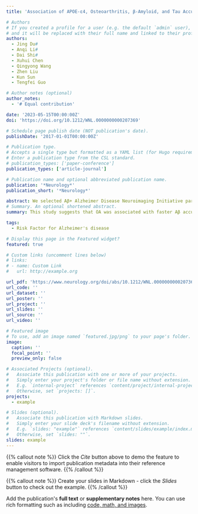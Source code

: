 ```yaml
---
title: 'Association of APOE-ε4, Osteoarthritis, β-Amyloid, and Tau Accumulation in Primary Motor and Somatosensory Regions in Alzheimer Disease'

# Authors
# If you created a profile for a user (e.g. the default `admin` user), write the username (folder name) here
# and it will be replaced with their full name and linked to their profile.
authors:
  - Jing Du#
  - Anqi Li#
  - Dai Shi#
  - Xuhui Chen
  - Qingyong Wang
  - Zhen Liu
  - Kun Sun
  - Tengfei Guo

# Author notes (optional)
author_notes:
  - '# Equal contribution'

date: '2023-05-15T00:00:00Z'
doi: 'https://doi.org/10.1212/WNL.0000000000207369'

# Schedule page publish date (NOT publication's date).
publishDate: '2017-01-01T00:00:00Z'

# Publication type.
# Accepts a single type but formatted as a YAML list (for Hugo requirements).
# Enter a publication type from the CSL standard.
# publication_types: ['paper-conference']
publication_types: ['article-journal']

# Publication name and optional abbreviated publication name.
publication: '*Neurology*'
publication_short: '*Neurology*'

abstract: We selected Aβ+ Alzheimer Disease Neuroimaging Initiative participants, defined by baseline 18F-florbetapir (FBP) Aβ PET standardized uptake value ratio (SUVR) of AD summary cortical regions, who had longitudinal Aβ PET, the records of OA medical history, and APOE-ε4 genotyping. We examined how OA and APOE-ε4 relate to baseline and longitudinal Aβ accumulation and tau deposition measured at follow-up in precentral and postcentral cortical areas and how they modulate Aβ-associated future higher tau levels, adjusting for age, sex, and diagnosis and using multiple comparison corrections.A total of 374 individuals (mean age 75 years, 49.2% female, 62.8% APOE-ε4 carriers) who underwent longitudinal FBP PET with a median follow-up of 3.3 years (interquartile range [IQR] 3.4, range 1.6–9.4) were analyzed, and 96 people had 18F-flortaucipir (FTP) tau PET measured at a median of 5.4 (IQR 1.9, range 4.0–9.3) years postbaseline FBP PET. Neither OA nor APOE-ε4 was related to baseline FBP SUVR in precentral and postcentral regions. At follow-up, OA rather than APOE-ε4 was associated with faster Aβ accumulation in postcentral region (β = 0.005, 95% CI 0.001–0.008) over time. In addition, OA but not the APOE-ε4 allele was strongly linked to higher follow-up FTP tau levels in precentral (β = 0.098, 95% CI 0.034–0.162) and postcentral (β = 0.105, 95% CI 0.040–0.169) cortices. OA and APOE-ε4 were also interactively associated with higher follow-up FTP tau deposition in precentral (β = 0.128, 95% CI 0.030–0.226) and postcentral (β = 0.124, 95% CI 0.027–0.223) regions.
# Summary. An optional shortened abstract.
summary: This study suggests that OA was associated with faster Aβ accumulation and higher Aβ-dependent future tau deposition in primary motor and somatosensory regions, providing novel insights into how OA increases the risk of AD.

tags:
  - Risk Factor for Alzheimer's disease

# Display this page in the Featured widget?
featured: true

# Custom links (uncomment lines below)
# links:
# - name: Custom Link
#   url: http://example.org

url_pdf: 'https://www.neurology.org/doi/abs/10.1212/WNL.0000000000207369'
url_code: ''
url_dataset: ''
url_poster: ''
url_project: ''
url_slides: ''
url_source: ''
url_video: ''

# Featured image
# To use, add an image named `featured.jpg/png` to your page's folder.
image:
  caption: ''
  focal_point: ''
  preview_only: false

# Associated Projects (optional).
#   Associate this publication with one or more of your projects.
#   Simply enter your project's folder or file name without extension.
#   E.g. `internal-project` references `content/project/internal-project/index.md`.
#   Otherwise, set `projects: []`.
projects:
  - example

# Slides (optional).
#   Associate this publication with Markdown slides.
#   Simply enter your slide deck's filename without extension.
#   E.g. `slides: "example"` references `content/slides/example/index.md`.
#   Otherwise, set `slides: ""`.
slides: example
---
```


{{% callout note %}}
Click the _Cite_ button above to demo the feature to enable visitors to import publication metadata into their reference management software.
{{% /callout %}}

{{% callout note %}}
Create your slides in Markdown - click the _Slides_ button to check out the example.
{{% /callout %}}

Add the publication's **full text** or **supplementary notes** here. You can use rich formatting such as including [code, math, and images](https://docs.hugoblox.com/content/writing-markdown-latex/).

